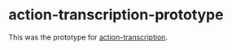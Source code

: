 # action-transcription-prototype

This was the prototype for [action-transcription](https://github.com/simonw/action-transcription).
